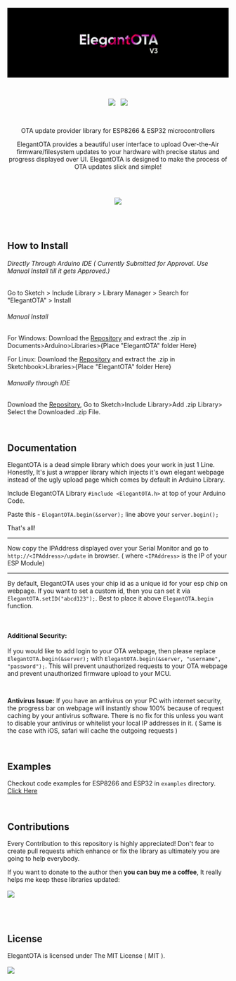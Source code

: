 <p align="center"><img src="https://raw.githubusercontent.com/ayushsharma82/ElegantOTA/v3/docs/feature.png?sanitize=true&raw=true" width="700"></p>

<br/>
<p align="center">
<img src="https://img.shields.io/github/last-commit/ayushsharma82/ElegantOTA.svg?style=for-the-badge" />
&nbsp;
<img src="https://img.shields.io/github/actions/workflow/status/ayushsharma82/ElegantOTA/ci.yml?branch=master&style=for-the-badge" />
</p>
<br/>


<p align="center">OTA update provider library for ESP8266 & ESP32 microcontrollers</p>
<p align="center">
ElegantOTA provides a beautiful user interface to upload Over-the-Air firmware/filesystem updates to your hardware with precise status and progress displayed over UI. ElegantOTA is designed to make the process of OTA updates slick and simple!
</p>

<br>
<br>

<p align="center"><img src="https://raw.githubusercontent.com/ayushsharma82/ElegantOTA/master/docs/elegantOtaDemo.gif"></p>

<br>
<br>

<h2>How to Install</h2>

###### Directly Through Arduino IDE ( Currently Submitted for Approval. Use Manual Install till it gets Approved.)
Go to Sketch > Include Library > Library Manager > Search for "ElegantOTA" > Install

###### Manual Install

For Windows: Download the [Repository](https://github.com/ayushsharma82/ElegantOTA/archive/master.zip) and extract the .zip in Documents>Arduino>Libraries>{Place "ElegantOTA" folder Here}

For Linux: Download the [Repository](https://github.com/ayushsharma82/ElegantOTA/archive/master.zip) and extract the .zip in Sketchbook>Libraries>{Place "ElegantOTA" folder Here}

###### Manually through IDE

Download the [Repository](https://github.com/ayushsharma82/ElegantOTA/archive/master.zip), Go to Sketch>Include Library>Add .zip Library> Select the Downloaded .zip File.

<br>

<h2>Documentation</h2>
<p>ElegantOTA is a dead simple library which does your work in just 1 Line. Honestly, It's just a wrapper library which injects it's own elegant webpage instead of the ugly upload page which comes by default in Arduino Library.</p>

 Include ElegantOTA Library `#include <ElegantOTA.h>` at top of your Arduino Code.
 
 Paste this - `ElegantOTA.begin(&server);`  line above your `server.begin();`
 
 That's all!

<hr/>

Now copy the IPAddress displayed over your Serial Monitor and go to `http://<IPAddress>/update` in browser. ( where `<IPAddress>` is the IP of your ESP Module)

<hr/>

By default, ElegantOTA uses your chip id as a unique id for your esp chip on webpage. If you want to set a custom id, then you can set it via `ElegantOTA.setID("abcd123");`. Best to place it above `ElegantOTA.begin` function.

 
 <br>
 
 #### Additional Security:
 
 If you would like to add login to your OTA webpage, then please replace `ElegantOTA.begin(&server);` with `ElegantOTA.begin(&server, "username", "password");`. This will prevent unauthorized requests to your OTA webpage and prevent unauthorized firmware upload to your MCU.
  
<br>

<b>Antivirus Issue:</b> If you have an antivirus on your PC with internet security, the progress bar on webpage will instantly show 100% because of request caching by your antivirus software. There is no fix for this unless you want to disable your antivirus or whitelist your local IP addresses in it. ( Same is the case with iOS, safari will cache the outgoing requests )

<br>
<h2>Examples</h2>
 
 Checkout code examples for ESP8266 and ESP32 in `examples` directory. [Click Here](https://github.com/ayushsharma82/ElegantOTA/tree/master/examples)
 
<br>

<h2>Contributions</h2>
<p>Every Contribution to this repository is highly appreciated! Don't fear to create pull requests which enhance or fix the library as ultimately you are going to help everybody.</p>
<p>
If you want to donate to the author then <b>you can buy me a coffee</b>, It really helps me keep these libraries updated:
<br/><br/>
<a href="https://www.buymeacoffee.com/6QGVpSj" target="_blank"><img src="https://img.shields.io/badge/Buy%20me%20a%20coffee-%245-orange?style=for-the-badge&logo=buy-me-a-coffee" /></a>
</p>
<br/>
<br/>


<h2>License</h2>
ElegantOTA is licensed under The MIT License ( MIT ).
<br/>
<br/>
<img src="https://img.shields.io/github/license/ayushsharma82/ElegantOTA.svg?style=for-the-badge" />
</div>
